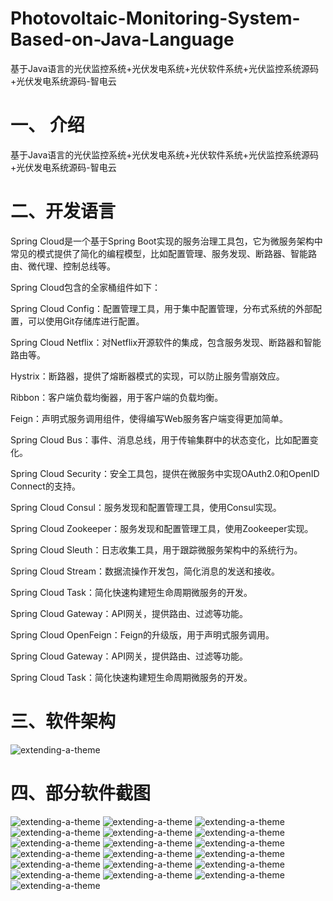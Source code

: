 # Photovoltaic-Monitoring-System-Based-on-Java-Language
基于Java语言的光伏监控系统+光伏发电系统+光伏软件系统+光伏监控系统源码+光伏发电系统源码-智电云
# 一、 介绍
基于Java语言的光伏监控系统+光伏发电系统+光伏软件系统+光伏监控系统源码+光伏发电系统源码-智电云

# 二、开发语言
Spring Cloud是一个基于Spring Boot实现的服务治理工具包，它为微服务架构中常见的模式提供了简化的编程模型，比如配置管理、服务发现、断路器、智能路由、微代理、控制总线等。

Spring Cloud包含的全家桶组件如下：

Spring Cloud Config：配置管理工具，用于集中配置管理，分布式系统的外部配置，可以使用Git存储库进行配置。

Spring Cloud Netflix：对Netflix开源软件的集成，包含服务发现、断路器和智能路由等。

Hystrix：断路器，提供了熔断器模式的实现，可以防止服务雪崩效应。

Ribbon：客户端负载均衡器，用于客户端的负载均衡。

Feign：声明式服务调用组件，使得编写Web服务客户端变得更加简单。

Spring Cloud Bus：事件、消息总线，用于传输集群中的状态变化，比如配置变化。

Spring Cloud Security：安全工具包，提供在微服务中实现OAuth2.0和OpenID Connect的支持。

Spring Cloud Consul：服务发现和配置管理工具，使用Consul实现。

Spring Cloud Zookeeper：服务发现和配置管理工具，使用Zookeeper实现。

Spring Cloud Sleuth：日志收集工具，用于跟踪微服务架构中的系统行为。

Spring Cloud Stream：数据流操作开发包，简化消息的发送和接收。

Spring Cloud Task：简化快速构建短生命周期微服务的开发。

Spring Cloud Gateway：API网关，提供路由、过滤等功能。

Spring Cloud OpenFeign：Feign的升级版，用于声明式服务调用。

Spring Cloud Gateway：API网关，提供路由、过滤等功能。

Spring Cloud Task：简化快速构建短生命周期微服务的开发。

# 三、软件架构
![extending-a-theme](/01架构.png)

# 四、部分软件截图
![extending-a-theme](/01.png)
![extending-a-theme](/02.png)
![extending-a-theme](/03.png)
![extending-a-theme](/04.png)
![extending-a-theme](/05.png)
![extending-a-theme](/06.png)
![extending-a-theme](/07.png)
![extending-a-theme](/08.png)
![extending-a-theme](/09.png)
![extending-a-theme](/10.png)
![extending-a-theme](/11.png)
![extending-a-theme](/12.png)
![extending-a-theme](/13.png)
![extending-a-theme](/14.png)
![extending-a-theme](/15.png)
![extending-a-theme](/16.png)
![extending-a-theme](/17.png)
![extending-a-theme](/18.png)
![extending-a-theme](/19.jpg)


